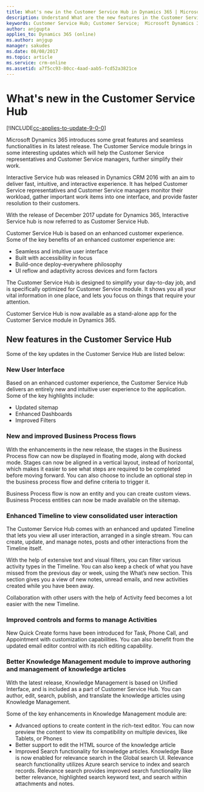 ```yaml
---
title: What's new in the Customer Service Hub in Dynamics 365 | Microsoft Docs
description: Understand What are the new features in the Customer Service Hub for Customer Service in Microsoft Dynamics 365
keywords: Customer Service Hub; Customer Service;  Microsoft Dynamics 365; What's new
author: anjgupta
applies_to: Dynamics 365 (online) 
ms.author: anjgup
manager: sakudes
ms.date: 08/08/2017
ms.topic: article
ms.service: crm-online
ms.assetid: a7f5cc93-80cc-4aad-aab5-fcd52a3821ce
---
```


# What's new in the Customer Service Hub

[!INCLUDE[cc-applies-to-update-9-0-0](../includes/cc_applies_to_update_9_0_0.md)]

Microsoft Dynamics 365 introduces some great features and seamless functionalities in its latest release. The Customer Service module brings in some interesting updates which will help the Customer Service representatives and Customer Service managers, further simplify their work.

Interactive Service hub was released in Dynamics CRM 2016 with an aim to deliver fast, intuitive, and interactive experience. It has helped Customer Service representatives and Customer Service managers monitor their workload, gather important work items into one interface, and provide faster resolution to their customers.

With the release of December 2017 update for Dynamics 365, Interactive Service hub is now referred to as Customer Service Hub. 

Customer Service Hub is based on an enhanced customer experience. Some of the key benefits of an enhanced customer experience are:

- Seamless and intuitive user interface
- Built with accessibility in focus
- Build-once deploy-everywhere philosophy
- UI reflow and adaptivity across devices and form factors

The Customer Service Hub is designed to simplify your day-to-day job, and is specifically optimized for Customer Service module. It shows you all your vital information in one place, and lets you focus on things that require your attention. 

Customer Service Hub is now available as a stand-alone app for the Customer Service module in Dynamics 365. 

## New features in the Customer Service Hub

Some of the key updates in the Customer Service Hub are listed below:

### New User Interface
Based on an enhanced customer experience, the Customer Service Hub delivers an entirely new and intuitive user experience to the application. Some of the key highlights include:

- Updated sitemap
- Enhanced Dashboards
- Improved Filters

### New and improved Business Process flows
With the enhancements in the new release, the stages in the Business Process flow can now be displayed in floating mode, along with docked mode. Stages can now be aligned in a vertical layout, instead of horizontal, which makes it easier to see what steps are required to be completed before moving forward. You can also choose to include an optional step in the business process flow and define criteria to trigger it.

Business Process flow is now an entity and you can create custom views. Business Process entities can now be made available on the sitemap.

### Enhanced Timeline to view consolidated user interaction
The Customer Service Hub comes with an enhanced and updated Timeline that lets you view all user interaction, arranged in a single stream. You can create, update, and manage notes, posts and other interactions from the Timeline itself. 

With the help of extensive text and visual filters, you can filter various activity types in the Timeline. You can also keep a check of what you have missed from the previous day or week, using the What’s new section. This section gives you a view of new notes, unread emails, and new activities created while you have been away.

Collaboration with other users with the help of Activity feed becomes a lot easier with the new Timeline.

### Improved controls and forms to manage Activities
New Quick Create forms have been introduced for Task, Phone Call, and Appointment with customization capabilities. You can also benefit from the updated email editor control with its rich editing capability.

### Better Knowledge Management module to improve authoring and management of knowledge articles
With the latest release, Knowledge Management is based on Unified Interface, and is included as a part of Customer Service Hub.  You can author, edit, search, publish, and translate the knowledge articles using Knowledge Management. 

Some of the key enhancements in Knowledge Management module are:

- Advanced options to create content in the rich-text editor. You can now preview the content to view its compatibility on multiple devices, like Tablets, or Phones
- Better support to edit the HTML source of the knowledge article
- Improved Search functionality for knowledge articles. Knowledge Base is now enabled for relevance search in the Global search UI. Relevance search functionality utilizes Azure search service to index and search records.  Relevance search provides improved search functionality like better relevance, highlighted search keyword text, and search within attachments and notes.



